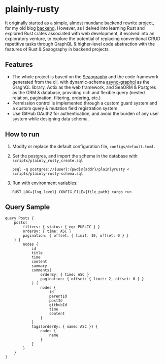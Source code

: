 # plainly-rusty

It originally started as a simple, almost mundane backend rewrite project, for my old blog [backend](https://github.com/YiNNx/Blog-BE). However, as I delved into learning Rust and explored Rust crates associated with web development, it evolved into an exploratory venture, to explore the potential of replacing conventional CRUD repetitive tasks through GraphQL & higher-level code abstraction with the features of Rust & Seaography in backend projects.

## Features

- The whole project is based on the [Seaography](https://www.sea-ql.org/Seaography/) and the code framework generated from the cli, with dynamic-schema [async-graphql](https://github.com/async-graphql/async-graphql) as the GraghQL library, Actix as the web framework, and SeaORM & Postgres as the ORM & database, providing rich and flexible query (nested relation, pagination, filtering, ordering, etc.)
- Permission control is implemented through a custom guard system and a custom query & mutation field registration system. 
- Use GitHub OAuth2 for authentication, and avoid the burden of any user system while designing data schema.

## How to run

1. Modify or replace the default configuration file, `configs/default.toml`.

2. Set the postgres, and import the schema in the database with `scripts/plainly_rusty_create.sql`

   ```shell
   psql -q postgres://{user}:{pwd}@{addr}/plainlyrusty < scripts/plainly-rusty-schema.sql
   ```

3. Run with environment variables:

   ```shell
   RUST_LOG={log_level} CONFIG_FILE={file_path} cargo run
   ```


## Query Sample

```text
query Posts {
    posts(
        filters: { status: { eq: PUBLIC } }
        orderBy: { time: ASC }
        pagination: { offset: { limit: 10, offset: 0 } }
    ) {
        nodes {
            id
            title
            time
            content
            summary
            comments(
                orderBy: { time: ASC }
                pagination: { offset: { limit: 2, offset: 0 } }
            ) {
                nodes {
                    id
                    parentId
                    postId
                    githubId
                    time
                    content
                }
            }
            tags(orderBy: { name: ASC }) {
                nodes {
                    name
                }
            }
        }
    }
}
```

